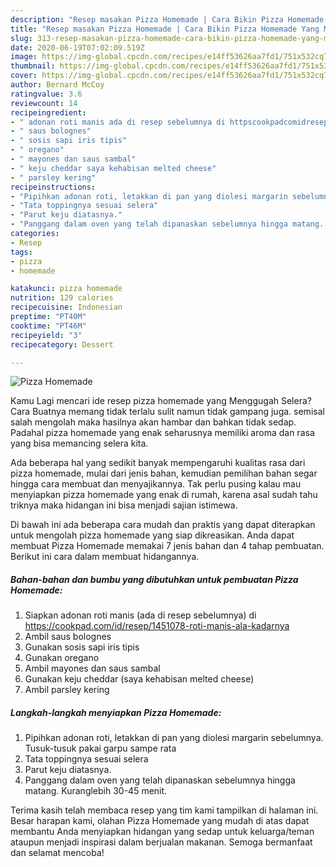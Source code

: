```yaml
---
description: "Resep masakan Pizza Homemade | Cara Bikin Pizza Homemade Yang Mudah Dan Praktis"
title: "Resep masakan Pizza Homemade | Cara Bikin Pizza Homemade Yang Mudah Dan Praktis"
slug: 313-resep-masakan-pizza-homemade-cara-bikin-pizza-homemade-yang-mudah-dan-praktis
date: 2020-06-19T07:02:09.519Z
image: https://img-global.cpcdn.com/recipes/e14ff53626aa7fd1/751x532cq70/pizza-homemade-foto-resep-utama.jpg
thumbnail: https://img-global.cpcdn.com/recipes/e14ff53626aa7fd1/751x532cq70/pizza-homemade-foto-resep-utama.jpg
cover: https://img-global.cpcdn.com/recipes/e14ff53626aa7fd1/751x532cq70/pizza-homemade-foto-resep-utama.jpg
author: Bernard McCoy
ratingvalue: 3.6
reviewcount: 14
recipeingredient:
- " adonan roti manis ada di resep sebelumnya di httpscookpadcomidresep1451078rotimanisalakadarnya"
- " saus bolognes"
- " sosis sapi iris tipis"
- " oregano"
- " mayones dan saus sambal"
- " keju cheddar saya kehabisan melted cheese"
- " parsley kering"
recipeinstructions:
- "Pipihkan adonan roti, letakkan di pan yang diolesi margarin sebelumnya. Tusuk-tusuk pakai garpu sampe rata"
- "Tata toppingnya sesuai selera"
- "Parut keju diatasnya."
- "Panggang dalam oven yang telah dipanaskan sebelumnya hingga matang. Kuranglebih 30-45 menit."
categories:
- Resep
tags:
- pizza
- homemade

katakunci: pizza homemade 
nutrition: 129 calories
recipecuisine: Indonesian
preptime: "PT40M"
cooktime: "PT46M"
recipeyield: "3"
recipecategory: Dessert

---
```



![Pizza Homemade](https://img-global.cpcdn.com/recipes/e14ff53626aa7fd1/751x532cq70/pizza-homemade-foto-resep-utama.jpg)

Kamu Lagi mencari ide resep pizza homemade yang Menggugah Selera? Cara Buatnya memang tidak terlalu sulit namun tidak gampang juga. semisal salah mengolah maka hasilnya akan hambar dan bahkan tidak sedap. Padahal pizza homemade yang enak seharusnya memiliki aroma dan rasa yang bisa memancing selera kita.



Ada beberapa hal yang sedikit banyak mempengaruhi kualitas rasa dari pizza homemade, mulai dari jenis bahan, kemudian pemilihan bahan segar hingga cara membuat dan menyajikannya. Tak perlu pusing kalau mau menyiapkan pizza homemade yang enak di rumah, karena asal sudah tahu triknya maka hidangan ini bisa menjadi sajian istimewa.


Di bawah ini ada beberapa cara mudah dan praktis yang dapat diterapkan untuk mengolah pizza homemade yang siap dikreasikan. Anda dapat membuat Pizza Homemade memakai 7 jenis bahan dan 4 tahap pembuatan. Berikut ini cara dalam membuat hidangannya.

<!--inarticleads1-->

##### Bahan-bahan dan bumbu yang dibutuhkan untuk pembuatan Pizza Homemade:

1. Siapkan  adonan roti manis (ada di resep sebelumnya) di https://cookpad.com/id/resep/1451078-roti-manis-ala-kadarnya
1. Ambil  saus bolognes
1. Gunakan  sosis sapi iris tipis
1. Gunakan  oregano
1. Ambil  mayones dan saus sambal
1. Gunakan  keju cheddar (saya kehabisan melted cheese)
1. Ambil  parsley kering




<!--inarticleads2-->

##### Langkah-langkah menyiapkan Pizza Homemade:

1. Pipihkan adonan roti, letakkan di pan yang diolesi margarin sebelumnya. Tusuk-tusuk pakai garpu sampe rata
1. Tata toppingnya sesuai selera
1. Parut keju diatasnya.
1. Panggang dalam oven yang telah dipanaskan sebelumnya hingga matang. Kuranglebih 30-45 menit.




Terima kasih telah membaca resep yang tim kami tampilkan di halaman ini. Besar harapan kami, olahan Pizza Homemade yang mudah di atas dapat membantu Anda menyiapkan hidangan yang sedap untuk keluarga/teman ataupun menjadi inspirasi dalam berjualan makanan. Semoga bermanfaat dan selamat mencoba!
